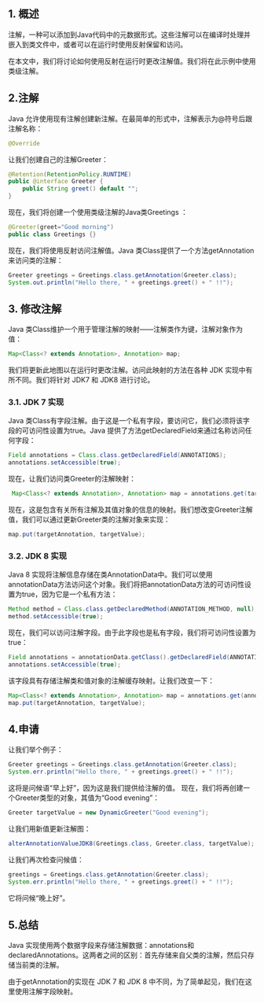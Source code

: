 ## 1. 概述

注解，一种可以添加到Java代码中的元数据形式。这些注解可以在编译时处理并嵌入到类文件中，或者可以在运行时使用反射保留和访问。

在本文中，我们将讨论如何使用反射在运行时更改注解值。我们将在此示例中使用类级注解。

## 2.注解

Java 允许使用现有注解创建新注解。在最简单的形式中，注解表示为@符号后跟注解名称：

```java
@Override
```

让我们创建自己的注解Greeter：

```java
@Retention(RetentionPolicy.RUNTIME)
public @interface Greeter {    
    public String greet() default ""; 
}
```

现在，我们将创建一个使用类级注解的Java类Greetings ：

```java
@Greeter(greet="Good morning")
public class Greetings {}

```

现在，我们将使用反射访问注解值。Java 类Class提供了一个方法getAnnotation来访问类的注解：

```java
Greeter greetings = Greetings.class.getAnnotation(Greeter.class);
System.out.println("Hello there, " + greetings.greet() + " !!");
```

## 3. 修改注解

Java 类Class维护一个用于管理注解的映射——注解类作为键，注解对象作为值：

```java
Map<Class<? extends Annotation>, Annotation> map;
```

我们将更新此地图以在运行时更改注解。访问此映射的方法在各种 JDK 实现中有所不同。我们将针对 JDK7 和 JDK8 进行讨论。

### 3.1. JDK 7 实现

Java 类Class有字段注解。由于这是一个私有字段，要访问它，我们必须将该字段的可访问性设置为true。Java 提供了方法getDeclaredField来通过名称访问任何字段：

```java
Field annotations = Class.class.getDeclaredField(ANNOTATIONS);
annotations.setAccessible(true);

```

现在，让我们访问类Greeter的注解映射：

```java
 Map<Class<? extends Annotation>, Annotation> map = annotations.get(targetClass);
```

现在，这是包含有关所有注解及其值对象的信息的映射。我们想改变Greeter注解值，我们可以通过更新Greeter类的注解对象来实现：

```java
map.put(targetAnnotation, targetValue);
```

### 3.2. JDK 8 实现

Java 8 实现将注解信息存储在类AnnotationData中。我们可以使用annotationData方法访问这个对象。我们将把annotationData方法的可访问性设置为true，因为它是一个私有方法：

```java
Method method = Class.class.getDeclaredMethod(ANNOTATION_METHOD, null);
method.setAccessible(true);
```

现在，我们可以访问注解字段。由于此字段也是私有字段，我们将可访问性设置为true：

```java
Field annotations = annotationData.getClass().getDeclaredField(ANNOTATIONS);
annotations.setAccessible(true);
```

该字段具有存储注解类和值对象的注解缓存映射。让我们改变一下：

```java
Map<Class<? extends Annotation>, Annotation> map = annotations.get(annotationData); 
map.put(targetAnnotation, targetValue);
```

## 4.申请

让我们举个例子：

```java
Greeter greetings = Greetings.class.getAnnotation(Greeter.class);
System.err.println("Hello there, " + greetings.greet() + " !!");
```

这将是问候语“早上好”，因为这是我们提供给注解的值。
现在，我们将再创建一个Greeter类型的对象，其值为“Good evening”：

```java
Greeter targetValue = new DynamicGreeter("Good evening");

```

让我们用新值更新注解图：

```java
alterAnnotationValueJDK8(Greetings.class, Greeter.class, targetValue);
```

让我们再次检查问候值：

```java
greetings = Greetings.class.getAnnotation(Greeter.class);
System.err.println("Hello there, " + greetings.greet() + " !!");
```

它将问候“晚上好”。

## 5.总结

Java 实现使用两个数据字段来存储注解数据：annotations和declaredAnnotations。这两者之间的区别：首先存储来自父类的注解，然后只存储当前类的注解。

由于getAnnotation的实现在 JDK 7 和 JDK 8 中不同，为了简单起见，我们在这里使用注解字段映射。